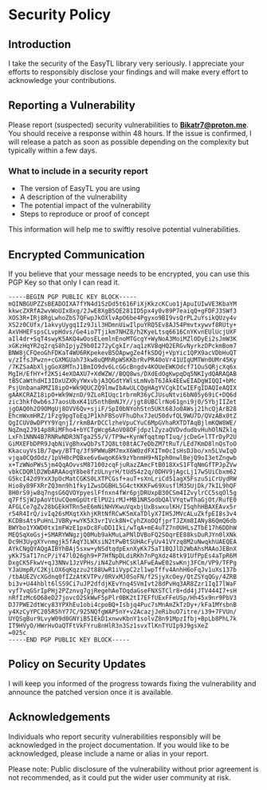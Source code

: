 # Security Policy

## Introduction

I take the security of the EasyTL library very seriously. I appreciate your efforts to responsibly disclose your findings and will make every effort to acknowledge your contributions.

## Reporting a Vulnerability

Please report (suspected) security vulnerabilities to **[Bikatr7@proton.me](mailto:Bikatr7@proton.me)**. You should receive a response within 48 hours. If the issue is confirmed, I will release a patch as soon as possible depending on the complexity but typically within a few days.

### What to include in a security report

- The version of EasyTL you are using
- A description of the vulnerability
- The potential impact of the vulnerability
- Steps to reproduce or proof of concept

This information will help me to swiftly resolve potential vulnerabilities.

## Encrypted Communication

If you believe that your message needs to be encrypted, you can use this PGP Key so that only I can read it.
```plaintext
-----BEGIN PGP PUBLIC KEY BLOCK-----
mQINBGUPZZsBEADOIXA7fYN4d1SzDd5t616FiXjKkzcKCuo1jApuIUIwVE3KbaYM
kkwcZXRfA2wvWoUIx8xg/2JwE8XgB5QE281ID5px4y0v89P7eaiqQ+gFDFJ3SWf3
XOS3R+IRj8RgLwhoZbS7QFwpJkOXlvApO6be4Pgyxo9BI9vsQrPL2uYsikQUzy4v
XS2z0CUfx/1akvyUygq1Iz9Jil3HDmnUiwIlpuYRQ5Ev8AJ54Pmvtxywvf8RUty+
AxVHHEFspsCLvpHdvs/Ge4io7Tjikm7NHZ8/h2KyeLtsq6616CnYKvnEUlUcjUXF
aIl4dr+SqT4swyK5AKQ4wOosELemlnEnoMTGcgY+WyNoA3MoiMZlODyEi2sJmW3K
xGKzHqYR2q2rqS8hIpjyZ9b0I272yCgkIr/aq1zKVBqHQ2ERGvNyrkzDPckmBom7
BNW8jCFQeoGhFDKaT4WU6RKpekevB5OApwgZe4fkSDQj+VpYic1QPX9acVDbHuQT
v/zIfsJPwzn+cGXMGUah73kw8uQMhRpWSKKbrRvPR40oVr41UIqUMTWn0UMr45Ky
/7KZSaAbXljgGoX8MTnJ1BmIO9dv6LcGGcBngdv4KOUeEWKOdcf71OuSQRjcXq6x
MgIH/EfHY+f2K5i4eXOAXU7+XdWZW//BQQ8ws/DXdEdOgKwpqDq5NKIydQARAQAB
tB5CaWthdHI3IDxUZXRyYWxvbjA3QGdtYWlsLmNvbT6JAk4EEwEIADgWIQQI+bMc
PsjUnbanaRMZ18ipO+Wk9QUCZQ9lmwIbAwULCQgHAgYVCgkICwIEFgIDAQIeAQIX
gAAKCRAZ18ipO+Wk9WznD/9ZLoRIUqc1rbrmR36yCJUsuNtvi6bN05y69iC+DQ6d
zic3hkf0wb6sJ7aosUbxK41U5nthBmNJY//jgt8UBClrNo61gni9j0/5YbjIIZet
jgOAQ0h2O9OMgUj8OVV6Qv+sjiF/SpI0bNYohStn5UKt68Jo0AWsj21hcQjArB28
EhcmWxmHRZ/1Fzg9pgToEqJP1khFBSoVFhuDhx7JeU50dvfQL9WU7D/QVzABx0tZ
QgICUV0wDPYY9YqnjI/rkmBArDCClzheVpuCYuC6MpGVhaRXTDTAqBjlmKQW8WE/
NqZmq2J914p8RiMFho4+bYCTgWcg6AoV08OFjdpzlZyzaQVDvdudbvHuhOlNZklq
LxFh1NNN4B7RNRwNDR3NTga255/V/TP9w+KynWfqqtmpTIuq/jcDeG+lTTrDyP2U
GiMXEFbDPR9JqbNiVgBhxwQb7sTJQ8Lt08tAC7eDbZM7tRuT/LEd7KmD8lnQsToO
KkacuyVs1B/7qwy/BTTq/3f9PWWuBM7mxX6W0zdFXITmOcIsHsDJbo/xn5LVwIqO
vjqa0CQdOdz/1pVH0cPQBxe6v6wqoK6k9zYbnmH9+NIph0nwlBejQ9oI3etZngwb
x+TzWNoPWs5jm4QqAOvvsM87100zcqFjuRazZAmcFtB018XxS1FTqNmGfTPJpZVw
vbkCDQRlD2WbARAAoqY8be8fzULnyrH/tUdS4z2q/0DHV9jAgcLj17wSUiCbxm62
G5kcI42d9YxX3pOcMatCGKS0LXTPCGsf+auT+sXnLriCd51agX5Fszu5iCrUydRW
Hio8y89FXRrZQ3mn9h1fky1ZwsDGBHL5G4ctKKKFw69XusflM35UjDk/7kIL9hQF
8H0rS9jw8q7ngsG6QVOYpyeslFfnxn4fWr6pjDRUxpB30CSm4IZvylrCC5sqOl5g
q7FfSjWJpAoVtUuCQemGpUtrElPU2irMJ+MB1NRSodbQAlVYqtwThaGjOt/RufE0
AFGLCe7gZv28bGEkHTRn5eE6mNiNHVKwuVqxbjUxBswxulKH/ISqhhHBAXEAvx5r
r54R4IrQ/ivIq26sMXqtXkhjKRtNfRCwK5mXaTDlyX7IH5JMVcALuZkfpEI8s3v4
KCDBsAtsPuHnLJVBRy+wYK5X3vrIVck8N+CyhZXoOQfjprTJZXm8IANy86QmQ6db
BWYbo1YXWD0tx1mFWzE1pxDc8FuDD1Iki/wTqA+mE4uTZ7n0UHLsZTbE17h6DDhW
MEQSqXoGsj+SMARYWNgzjQ0Mub9akMuLaPNlDVBoFQ2SOqrEE88ksDuRJYn0lXNk
Dc9H3UygXYvnmgjk5fAqY3LWXsiN2tPwBtSUHAcFyUv41VYzq8M2uNwqkhUAEQEA
AYkCNgQYAQgAIBYhBAj5sxw+yNSdtqdpExnXyKk75aT1BQJlD2WbAhsMAAoJEBnX
yKk75aT17ncP/iY47l026gh9+P7HfNpDLdiRKh7nPgXdz48tk91UfPpEs4aTpR6M
DxgCK5FkwV+qJ3NNv1JzVPHs/iN4ZuhPHCsKlAFwEAwE02swKnj3FCm/VP9/TFPg
YJaUmpR/C2KjLOX6qKqzzu2t88UwR1iVypC2zl1wpTffv4AnhH6oFqJv1uXs137b
/tbAUEZVcXGdnq0fIZzAtKVTPv/0RVxMJ0SoFN/f2SjyXcOey/QtZSYqQGy/4ZRB
bi3v+U44hblt6lSS9Ci7uJP2dfdjKEvYnq4SVmIvt28dPvHq3AR8Zzr1IqI7lWaF
vyf7vqGSrIpPHj2PZznvg7gjRegehAeTOqdaGseFNXSTClr8+dd4jJTV444I7+sH
nRfIzMc6O68eD27jovcO2SkWwF5pPlr0BK2tI7EFfUExFFeUSp/Hh45x9nr9PbV3
DJ7PWE2dtWcy83YPXhEu1obi4cpoBQ+Isbjq4Puc7sMnAmZkTzDy+/kFa1MYsbnB
y4XzCyYPC205R5hY77C/925NQfgWAP5nY+v2AcazjJeRibuO7itre/i39+7FVUn/
UYQSgBur9LvyW09d0GNYiB5IEkD1xnwvKbnY1solvZ8n91MpzIfbj+BpLb8PhL7k
IT9HVyO/HWrHvOaQTFtVkFYru8nHlR3n3Sz1svxTlKnTYUIp9J9gsXeZ
=025c
-----END PGP PUBLIC KEY BLOCK-----
```

## Policy on Security Updates

I will keep you informed of the progress towards fixing the vulnerability and announce the patched version once it is available.

## Acknowledgements

Individuals who report security vulnerabilities responsibly will be acknowledged in the project documentation. If you would like to be acknowledged, please include a name or alias in your report.

Please note: Public disclosure of the vulnerability without prior agreement is not recommended, as it could put the wider user community at risk.